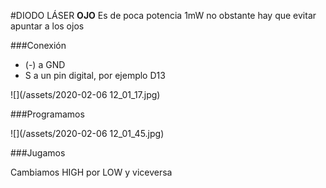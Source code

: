 #DIODO LÁSER
**OJO** Es de poca potencia 1mW no obstante hay que evitar apuntar a los ojos

###Conexión

* (-) a GND
* S a un pin digital, por ejemplo D13

![](/assets/2020-02-06 12_01_17.jpg)

###Programamos

![](/assets/2020-02-06 12_01_45.jpg)

###Jugamos

Cambiamos HIGH por LOW y viceversa
